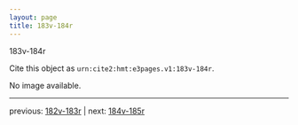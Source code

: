 ```yaml
---
layout: page
title: 183v-184r
---
```


183v-184r

Cite this object as `urn:cite2:hmt:e3pages.v1:183v-184r`.

No image available. 



---

previous: [182v-183r](../182v-183r/) | next: [184v-185r](../184v-185r/)